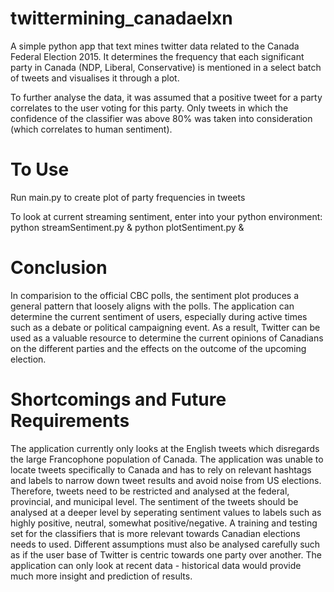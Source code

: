 # twittermining_canadaelxn
A simple python app that text mines twitter data related to the Canada Federal Election 2015. It determines the frequency that each significant party in Canada (NDP, Liberal, Conservative) is mentioned in a select batch of tweets and visualises it through a plot.

To further analyse the data, it was assumed that a positive tweet for a party correlates to the user voting for this party. Only tweets in which the confidence of the classifier was above 80% was taken into consideration (which correlates to human sentiment). 

# To Use
Run main.py to create plot of party frequencies in tweets

To look at current streaming sentiment, enter into your python environment:
python streamSentiment.py &
python plotSentiment.py &

# Conclusion
In comparision to the official CBC polls, the sentiment plot produces a general pattern that loosely aligns with the polls. The application can determine the current sentiment of users, especially during active times such as a debate or political campaigning event. As a result, Twitter can be used as a valuable resource to determine the current opinions of Canadians on the different parties and the effects on the outcome of the upcoming election.

# Shortcomings and Future Requirements
The application currently only looks at the English tweets which disregards the large Francophone population of Canada. The application was unable to locate tweets specifically to Canada and has to rely on relevant hashtags and labels to narrow down tweet results and avoid noise from US elections. Therefore, tweets need to be restricted and analysed at the federal, provincial, and municipal level. The sentiment of the tweets should be analysed at a deeper level by seperating sentiment values to labels such as highly positive, neutral, somewhat positive/negative. A training and testing set for the classifiers that is more relevant towards Canadian elections needs to used.  Different assumptions must also be analysed carefully such as if the user base of Twitter is centric towards one party over another. The application can only look at recent data - historical data would provide much more insight and prediction of results.
